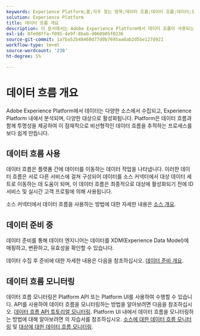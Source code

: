 ```yaml
---
keywords: Experience Platform;홈;자주 찾는 항목;데이터 흐름;데이터 흐름;데이터;모니터링;데이터 흐름 모니터링;데이터 흐름 모니터링;모니터링;데이터 흐름 모니터링;데이터 흐름 모니터링;흐름;흐름 서비스;
solution: Experience Platform
title: 데이터 흐름 개요
description: 이 문서에서는 Adobe Experience Platform에서 데이터 흐름이 사용되는 방식을 보여 주는 데이터 흐름을 소개합니다.
exl-id: 8fe08ffa-f095-4e9f-8bab-d060985f0236
source-git-commit: 1a7ba52b48460d77d0b7695aa0ab2d5be127d921
workflow-type: tm+mt
source-wordcount: '238'
ht-degree: 5%

---
```


# 데이터 흐름 개요

Adobe Experience Platform에서 데이터는 다양한 소스에서 수집되고, Experience Platform 내에서 분석되며, 다양한 대상으로 활성화됩니다. Platform은 데이터 흐름과 함께 투명성을 제공하여 이 잠재적으로 비선형적인 데이터 흐름을 추적하는 프로세스를 보다 쉽게 만듭니다.

## 데이터 흐름 사용

데이터 흐름은 플랫폼 간에 데이터를 이동하는 데이터 작업을 나타냅니다. 이러한 데이터 흐름은 서로 다른 서비스에 걸쳐 구성되어 데이터를 소스 커넥터에서 대상 데이터 세트로 이동하는 데 도움이 되며, 이 데이터 흐름은 최종적으로 대상에 활성화되기 전에 ID 서비스 및 실시간 고객 프로필에 의해 사용됩니다.

소스 커넥터에서 데이터 흐름을 사용하는 방법에 대한 자세한 내용은 [소스 개요](../sources/home.md).

## 데이터 준비 중

데이터 준비를 통해 데이터 엔지니어는 데이터를 XDM(Experience Data Model)에 매핑하고, 변환하고, 유효성을 확인할 수 있습니다.

데이터 수집 후 준비에 대한 자세한 내용은 다음을 참조하십시오. [데이터 준비 개요](../data-prep/home.md).

## 데이터 흐름 모니터링

데이터 흐름 모니터링은 Platform API 또는 Platform UI를 사용하여 수행할 수 있습니다. API를 사용하여 데이터 흐름을 모니터링하는 방법을 알아보려면 다음을 참조하십시오. [데이터 흐름 API 튜토리얼 모니터링](./api/monitor.md). Platform UI 내에서 데이터 흐름을 모니터링하는 방법에 대해 알아보려면 의 자습서를 참조하십시오. [소스에 대한 데이터 흐름 모니터링](./ui/monitor-sources.md) 및 [대상에 대한 데이터 흐름 모니터링](./ui/monitor-destinations.md).

